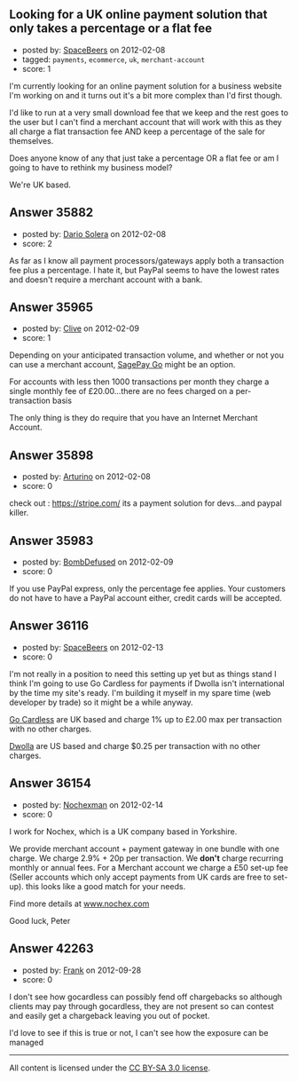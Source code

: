 ## Looking for a UK online payment solution that only takes a percentage or a flat fee

- posted by: [SpaceBeers](https://stackexchange.com/users/-1/15574-spacebeers) on 2012-02-08
- tagged: `payments`, `ecommerce`, `uk`, `merchant-account`
- score: 1

I'm currently looking for an online payment solution for a business website I'm working on and it turns out it's a bit more complex than I'd first though.

I'd like to run at a very small download fee that we keep and the rest goes to the user but I can't find a merchant account that will work with this as they all charge a flat transaction fee AND keep a percentage of the sale for themselves.

Does anyone know of any that just take a percentage OR a flat fee or am I going to have to rethink my business model?

We're UK based.



## Answer 35882

- posted by: [Dario Solera](https://stackexchange.com/users/-1/1539-dario-solera) on 2012-02-08
- score: 2

As far as I know all payment processors/gateways apply both a transaction fee plus a percentage. I hate it, but PayPal seems to have the lowest rates and doesn't require a merchant account with a bank.


## Answer 35965

- posted by: [Clive](https://stackexchange.com/users/-1/16316-clive) on 2012-02-09
- score: 1

Depending on your anticipated transaction volume, and whether or not you can use a merchant account, [SagePay Go](http://www.sagepay.com/online-payments) might be an option.

For accounts with less then 1000 transactions per month they charge a single monthly fee of £20.00...there are no fees charged on a per-transaction basis

The only thing is they do require that you have an Internet Merchant Account.


## Answer 35898

- posted by: [Arturino](https://stackexchange.com/users/-1/16284-arturino) on 2012-02-08
- score: 0

check out : https://stripe.com/
its a payment solution for devs...and paypal killer.


## Answer 35983

- posted by: [BombDefused](https://stackexchange.com/users/-1/4920-bombdefused) on 2012-02-09
- score: 0

If you use PayPal express, only the percentage fee applies. Your customers do not have to have a PayPal account either, credit cards will be accepted.




## Answer 36116

- posted by: [SpaceBeers](https://stackexchange.com/users/-1/15574-spacebeers) on 2012-02-13
- score: 0

<p>I'm not really in a position to need this setting up yet but as things stand I think I'm going to use Go Cardless for payments if Dwolla isn't international by the time my site's ready. I'm building it myself in my spare time (web developer by trade) so it might be a while anyway.</p>

<p><a href="https://gocardless.com/" rel="nofollow">Go Cardless</a> are UK based and charge 1% up to £2.00 max per transaction with no other charges.</p>

<p><a href="https://www.dwolla.com/" rel="nofollow">Dwolla</a> are US based and charge $0.25 per transaction with no other charges.</p>



## Answer 36154

- posted by: [Nochexman](https://stackexchange.com/users/-1/16177-nochexman) on 2012-02-14
- score: 0

I work for Nochex, which is a UK company based in Yorkshire. 

We provide merchant account + payment gateway in one bundle with one charge. We charge 2.9% + 20p per transaction. We **don't** charge recurring monthly or annual fees. For a Merchant account we charge a £50 set-up fee (Seller accounts which only accept payments from UK cards are free to set-up). this looks like a good match for your needs. 

Find more details at www.nochex.com

Good luck, Peter


## Answer 42263

- posted by: [Frank](https://stackexchange.com/users/-1/19885-frank) on 2012-09-28
- score: 0

I don't see how gocardless can possibly fend off chargebacks so although clients may pay through gocardless, they are not present so can contest and easily get a chargeback leaving you out of pocket.

I'd love to see if this is true or not, I can't see how the exposure can be managed



---

All content is licensed under the [CC BY-SA 3.0 license](https://creativecommons.org/licenses/by-sa/3.0/).
